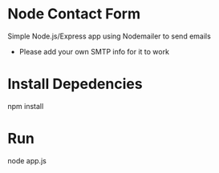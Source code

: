 # Node Contact Form
Simple Node.js/Express app using Nodemailer to send emails
* Please add your own SMTP info for it to work

# Install Depedencies
npm install 

# Run 
node app.js
 
